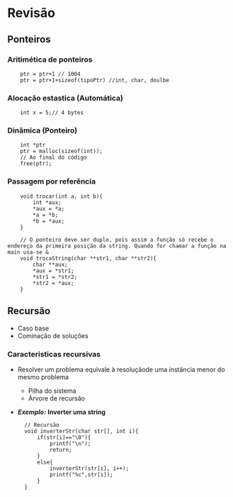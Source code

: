 # Revisão
## Ponteiros
### Aritimética de ponteiros
        
        ptr = ptr+1 // 1004
        ptr = ptr+1+sizeof(tipoPtr) //int, char, doulbe

### Alocação estastica (Automática)

        int x = 5;// 4 bytes

### Dinâmica (Ponteiro)

        int *ptr
        ptr = malloc(sizeof(int));
        // Ao final do código
        free(ptr);

### Passagem por referência

        void trocar(int a, int b){
            int *aux;
            *aux = *a;
            *a = *b;
            *b = *aux;
        }

        // O ponteiro deve ser duplo, pois assim a função só recebe o endereço da primeira posição da string. Quando for chamar a função na main usa-se &
        void trocaString(char **str1, char **str2){
            char **aux;
            *aux = *str1;
            *str1 = *str2;
            *str2 = *aux;
        }

## Recursão 
- Caso base
- Cominação de soluções
### Caracteristicas recursivas
- Resolver um problema equivale à resoluçãode uma instância menor do mesmo problema 
    - Pilha do sistema
    - Árvore de recursão

- **_Exemplo:_** **Inverter uma string**

        // Recursão
        void inverterStr(char str[], int i){
            if(str[i]=="\0"){
                printf("\n");
                return;
            }
            else{
                inverterStr(str[i], i++);
                printf("%c",str[i]);
            }
        }